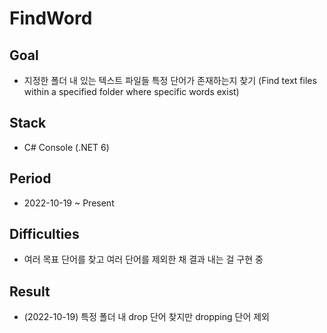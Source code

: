 # FindWord
## Goal
- 지정한 폴더 내 있는 텍스트 파일들 특정 단어가 존재하는지 찾기 (Find text files within a specified folder where specific words exist)

## Stack
- C# Console (.NET 6)

## Period 
- 2022-10-19 ~ Present

## Difficulties
- 여러 목표 단어를 찾고 여러 단어를 제외한 채 결과 내는 걸 구현 중

## Result
- (2022-10-19) 특정 폴더 내 drop 단어 찾지만 dropping 단어 제외